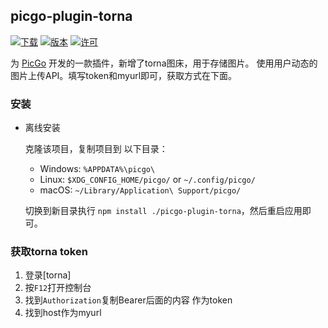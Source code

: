 ## picgo-plugin-torna

[![下载](https://img.shields.io/npm/dm/picgo-plugin-bilibili.svg?color=brightgreen)](https://npmcharts.com/compare/picgo-plugin-smms-user?minimal=true)
[![版本](https://img.shields.io/npm/v/picgo-plugin-bilibili.svg?color=brightgreen)](https://www.npmjs.com/package/picgo-plugin-smms-user)
[![许可](https://img.shields.io/badge/license-mit-brightgreen.svg)](https://github.com/xlzy520/picgo-plugin-smms-user/blob/master/License)

为 [PicGo](https://github.com/Molunerfinn/PicGo) 开发的一款插件，新增了torna图床，用于存储图片。
使用用户动态的图片上传API。填写token和myurl即可，获取方式在下面。


### 安装

- 离线安装

  克隆该项目，复制项目到 以下目录：
    - Windows: `%APPDATA%\picgo\`
    - Linux: `$XDG_CONFIG_HOME/picgo/` or `~/.config/picgo/`
    - macOS: `~/Library/Application\ Support/picgo/`

  切换到新目录执行 `npm install ./picgo-plugin-torna`，然后重启应用即可。


### 获取torna token

1. 登录[torna]
2. 按`F12`打开控制台
3. 找到`Authorization`复制Bearer后面的内容 作为token
4. 找到host作为myurl


